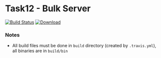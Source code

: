 # Task12 - Bulk Server
[![Build Status](https://travis-ci.com/mkvdv/otus-cpp-2018.svg?branch=task12)](https://travis-ci.com/mkvdv/otus-cpp-2018)
[![Download](https://api.bintray.com/packages/mkvdv/otus12/bulk_server/images/download.svg)](https://bintray.com/mkvdv/otus12/bulk_server/_latestVersion)

### Notes
* All build files must be done in `build` directory (created by `.travis.yml`), all binaries are in `build/bin`
